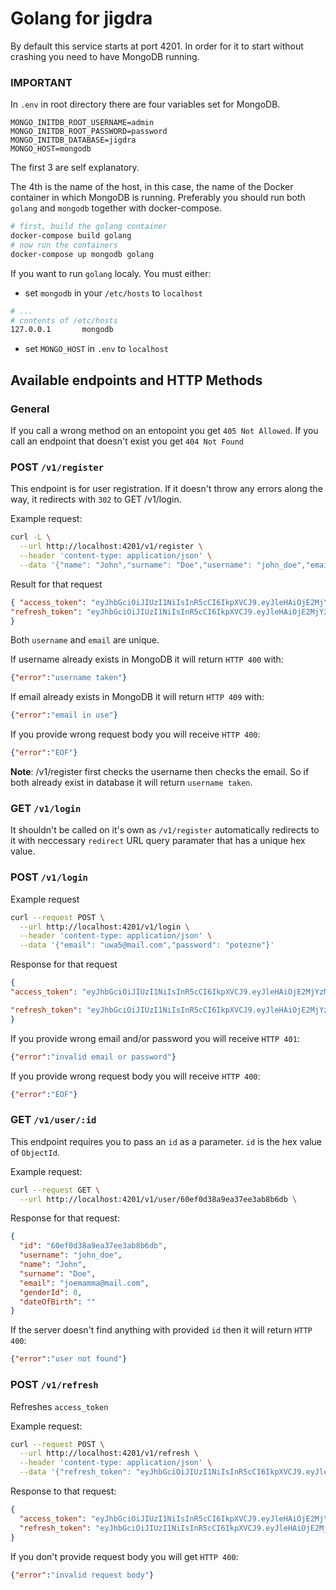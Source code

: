 # Golang for jigdra

By default this service starts at port 4201.
In order for it to start without crashing you need to have MongoDB running.

### IMPORTANT

In `.env` in root directory there are four variables set for MongoDB.
```
MONGO_INITDB_ROOT_USERNAME=admin
MONGO_INITDB_ROOT_PASSWORD=password
MONGO_INITDB_DATABASE=jigdra
MONGO_HOST=mongodb
```

The first 3 are self explanatory.

The 4th is the name of the host, in this case,
the name of the Docker container in which MongoDB is running. Preferably you should run both `golang` and `mongodb` together with docker-compose.

```bash
# first, build the golang container
docker-compose build golang
# now run the containers
docker-compose up mongodb golang
```

If you want to run `golang` localy. You must either:

- set `mongodb` in your `/etc/hosts` to `localhost`

```bash
# ...
# contents of /etc/hosts
127.0.0.1       mongodb
```

- set `MONGO_HOST` in `.env` to `localhost`
## Available endpoints and HTTP Methods

### General

If you call a wrong method on an entopoint you get `405 Not Allowed`. If you call an endpoint that doesn't exist you get `404 Not Found`


### POST `/v1/register`
This endpoint is for user registration. If it doesn't throw any errors along the way, it redirects with `302` to GET /v1/login.

Example request:

```bash
curl -L \
  --url http://localhost:4201/v1/register \
  --header 'content-type: application/json' \
  --data '{"name": "John","surname": "Doe","username": "john_doe","email": "joemamma@mail.com","password": "verystrongpasswd"}'
```

Result for that request

```json
{ "access_token": "eyJhbGciOiJIUzI1NiIsInR5cCI6IkpXVCJ9.eyJleHAiOjE2MjYzMTUyMjUsImlkZW50aXR5a2V5IjoiNjBlZjBkMzhhOWVhMzdlZTNhYjhiNmRiIn0.sWceqUARxwg2dedxd1byBTQIhVJoF7zM6P9QVto3UuU",
"refresh_token": "eyJhbGciOiJIUzI1NiIsInR5cCI6IkpXVCJ9.eyJleHAiOjE2MjYzMTUyMjV9.US5C2pf9s8jw5pV6q0lUPYD_7Qok0udDf7UI2zvZTl0"
}
```

Both `username` and `email` are unique.

If username already exists in MongoDB it will return `HTTP 400` with:
```json
{"error":"username taken"}
```

If email already exists in MongoDB it will return `HTTP 409` with:
```json
{"error":"email in use"}
```
If you provide wrong request body you will receive `HTTP 400`:
```json
{"error":"EOF"}
```

**Note**: /v1/register first checks the username then checks the email. So if both already exist in database it will return `username taken`.

### GET `/v1/login`

It shouldn't be called on it's own as `/v1/register` automatically redirects to it with neccessary `redirect` URL query paramater that has a unique hex value.

### POST `/v1/login`

Example request

```bash
curl --request POST \
  --url http://localhost:4201/v1/login \
  --header 'content-type: application/json' \
  --data '{"email": "uwa5@mail.com","password": "potezne"}'
```

Response for that request

```json
{           
"access_token": "eyJhbGciOiJIUzI1NiIsInR5cCI6IkpXVCJ9.eyJleHAiOjE2MjYzMTY0NzMsImlkZW50aXR5a2V5IjoiNjBlZGZkM2RmNTRiYzcxNzVmOGU5MDM4In0.1OmlaTq4UuYyQAmEzrwWNntGZyzttpg_WnLHd3e2Xd4",

"refresh_token": "eyJhbGciOiJIUzI1NiIsInR5cCI6IkpXVCJ9.eyJleHAiOjE2MjYzMTY0NzN9.-3IZ0hlHB2XDMQu-Uw7x9bIURK8D6FSRT8uENMwCkHo"
}
```

If you provide wrong email and/or password you will receive `HTTP 401`:
```json
{"error":"invalid email or password"}
```

If you provide wrong request body you will receive `HTTP 400`:
```json
{"error":"EOF"}
```


### GET `/v1/user/:id`

This endpoint requires you to pass an `id` as a parameter. `id` is the hex value of `ObjectId`.

Example request:
```bash
curl --request GET \
  --url http://localhost:4201/v1/user/60ef0d38a9ea37ee3ab8b6db \
```

Response for that request:
```json
{
  "id": "60ef0d38a9ea37ee3ab8b6db",
  "username": "john_doe",
  "name": "John",
  "surname": "Doe",
  "email": "joemamma@mail.com",
  "genderId": 0,
  "dateOfBirth": ""
}
```

If the server doesn't find anything with provided `id` then it will return `HTTP 400`:
```json
{"error":"user not found"}
```


### POST `/v1/refresh`

Refreshes `access_token`

Example request:
```bash
curl --request POST \
  --url http://localhost:4201/v1/refresh \
  --header 'content-type: application/json' \
  --data '{"refresh_token": "eyJhbGciOiJIUzI1NiIsInR5cCI6IkpXVCJ9.eyJleHAiOjE2MjYzMjIzNzYsImlkZW50aXR5a2V5IjoiNjBlZGZkM2RmNTRiYzcxNzVmOGU5MDM4In0.OzMWHDSKJRA4N0yuqxfahR0K5QWrAPmWwmXQToTj0yc"}'
```

Response to that request:
```json
{
  "access_token": "eyJhbGciOiJIUzI1NiIsInR5cCI6IkpXVCJ9.eyJleHAiOjE2MjYzMjA1MTEsImlkZW50aXR5a2V5IjoiNjBlZGZkM2RmNTRiYzcxNzVmOGU5MDM4In0.cSW-_jqYozIWfQXtuJUboGRVN4nO7VKiiu4JbtSuvvg",
  "refresh_token": "eyJhbGciOiJIUzI1NiIsInR5cCI6IkpXVCJ9.eyJleHAiOjE2MjYzMjA1MTF9.Cume_ciO21wyobQDr1fkLCa4PgOQ5Yy8FTE4mpCYMSo"
}
```

If you don't provide request body you will get `HTTP 400`:

```json
{"error":"invalid request body"}
```